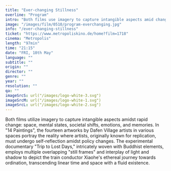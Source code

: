 ```yaml
---
title: "Ever-changing Stillness"
overline: "Program"
intro: "Both films use imagery to capture intangible aspects amid change. \"14 Paintings\" explores artists' self-reflection amidst policy shifts. \"Trip to Lost Days\" employs \"still frames\" to depict Xiaohe's transcendent journey."
image: "/images/film/0510/program-everchanging.jpg"
info: "/ever-changing-stillness"
ticket: "https://www.metropoliskino.de/home?film=1718"
cinema: "Metropolis"
length: "97min"
time: "21:15"
date: "FRI, 10th May"
language: ""
subtitle: ""
origin: ""
director: ""
genre: ""
year: ""
resolution: ""
qa: ""
imageSrcS: url("/images/logo-white-3.svg")
imageSrcM: url("/images/logo-white-1.svg")
imageSrcL: url("/images/logo-white-2.svg")
---
```


Both films utilize imagery to capture intangible aspects amidst rapid change: space, mental states, societal shifts, emotions, and memories. In "14 Paintings", the fourteen artworks by Dafen Village artists in various spaces portray the reality where artists, originally known for replication, must undergo self-reflection amidst policy changes. The experimental documentary "Trip to Lost Days," intricately woven with Buddhist elements, employs multiple overlapping "still frames" and interplay of light and shadow to depict the train conductor Xiaohe's ethereal journey towards ordination, transcending linear time and space with a fluid existence.

